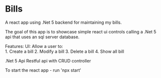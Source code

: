 # Bills
A react app using .Net 5 backend for maintaining my bills. 

The goal of this app is to showcase simple react ui controls calling a .Net 5 api that uses an sql server database.

Features:
UI:
Allow a user to:   
    1. Create a bill
    2. Modify a bill
    3. Delete a bill
    4. Show all bill

.Net 5 Api
    Restful api with CRUD controller



To start the react app - run 'npx start'